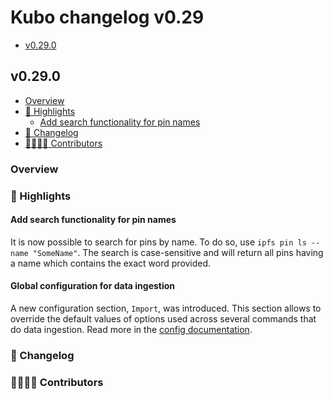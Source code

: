 # Kubo changelog v0.29

- [v0.29.0](#v0290)

## v0.29.0

- [Overview](#overview)
- [🔦 Highlights](#-highlights)
  - [Add search functionality for pin names](#add-search-functionality-for-pin-names)
- [📝 Changelog](#-changelog)
- [👨‍👩‍👧‍👦 Contributors](#-contributors)

### Overview

### 🔦 Highlights

#### Add search functionality for pin names

It is now possible to search for pins by name. To do so, use `ipfs pin ls --name "SomeName"`. The search is case-sensitive and will return all pins having a name which contains the exact word provided.

#### Global configuration for data ingestion

A new configuration section, `Import`, was introduced. This section allows to override the default values of options used across several commands that do data ingestion. Read more in the [config documentation](../config.md).

### 📝 Changelog

### 👨‍👩‍👧‍👦 Contributors
